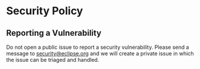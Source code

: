 # Security Policy

## Reporting a Vulnerability

Do not open a public issue to report a security vulnerability. Please send a message to security@eclipse.org and we will create a
private issue in which the issue can be triaged and handled.

